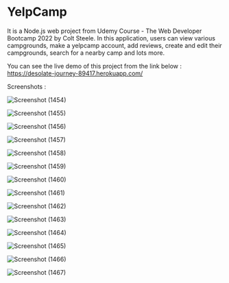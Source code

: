 # YelpCamp

It is a Node.js web project from Udemy Course - The Web Developer Bootcamp 2022 by Colt Steele. In this application, users can view various campgrounds, make a yelpcamp account, add reviews, create and edit their campgrounds, search for a nearby camp and lots more.

You can see the live demo of this project from the link below :
https://desolate-journey-89417.herokuapp.com/

Screenshots :

![Screenshot (1454)](https://user-images.githubusercontent.com/76150313/153633435-2da07694-f714-4660-b312-8eb2abde2b06.png)

![Screenshot (1455)](https://user-images.githubusercontent.com/76150313/153633561-78ddf574-903a-40ca-9871-b46c48daea76.png)

![Screenshot (1456)](https://user-images.githubusercontent.com/76150313/153633570-f8964c06-2fc2-47bb-9ad3-da792bd52305.png)

![Screenshot (1457)](https://user-images.githubusercontent.com/76150313/153633575-69843dff-c5c0-49c7-a369-59ee08c6dc8f.png)

![Screenshot (1458)](https://user-images.githubusercontent.com/76150313/153633578-6fb33e72-3869-483a-821d-b3dd7dbba7b1.png)

![Screenshot (1459)](https://user-images.githubusercontent.com/76150313/153633582-b878d19c-c95f-4c0d-aa9d-1e45635070bf.png)

![Screenshot (1460)](https://user-images.githubusercontent.com/76150313/153633586-5454bff0-d35a-4a39-8e06-e25216a2b01b.png)

![Screenshot (1461)](https://user-images.githubusercontent.com/76150313/153633706-5ab4d6a4-cb3d-40f0-9cf4-0fabeb90bbeb.png)

![Screenshot (1462)](https://user-images.githubusercontent.com/76150313/153633709-0b25de9e-a73c-4371-87c2-5dcf60fb9f45.png)

![Screenshot (1463)](https://user-images.githubusercontent.com/76150313/153633717-fb1b0d7d-126d-4317-8246-bb2088c99f45.png)

![Screenshot (1464)](https://user-images.githubusercontent.com/76150313/153633719-faef5443-0d8a-4965-969a-55d74a2233cd.png)

![Screenshot (1465)](https://user-images.githubusercontent.com/76150313/153633721-4a0b091a-3d57-447a-a2e0-ca543a1c42d6.png)

![Screenshot (1466)](https://user-images.githubusercontent.com/76150313/153633727-79459585-711f-46f3-b587-ee5ac345f458.png)

![Screenshot (1467)](https://user-images.githubusercontent.com/76150313/153633730-4d2b8264-bd19-4a32-9bde-faece7e1cfda.png)

